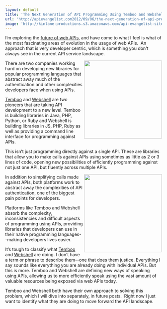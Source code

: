 ```yaml
---
layout: default
title: 'The Next Generation of API Programming Using Temboo and Webshell'
url: 'http://apievangelist.com2012/09/06/the-next-generation-of-api-programming-using-temboo-and-webshell/'
image: 'http://kinlane-productions.s3.amazonaws.com/api-evangelist-site/blog/temboo-webshell.png'
---
```



<p>
     I’m exploring the <a title="future of web APIs" href="http://apievangelist.com/2012/07/27/what-is-the-future-of-web-apis/">future of web APIs</a>, and have come to what I feel is what of the most fascinating areas of evolution in the usage of web APIs.  An approach that is very developer centric, which is something you don't always see in the current API service landscape.
</p>
<p>
     <a title="Temboo" href="https://www.temboo.com"><img src="https://s3.amazonaws.com/kinlane-productions/api-evangelist/temboo/Temboo-Logo.png"  width="250" align="right" /></a>
</p>
<p>
     There are two companies working hard on developing new libraries for popular programming languages that abstract away much of the authentication and other complexities developers face when using APIs.
</p>
<p>
     <a title="Temboo" href="https://www.temboo.com">Temboo</a> and <a title="Webshell" href="http://webshell.io/">Webshell</a> are two pioneers that are taking API development to a new level. Temboo is building libraries in Java, PHP, Python, or Ruby and Webshell is building libraries in JS, PHP, Ruby as well as providing a command line interface for programming against APIs.
</p>
<p>
     This isn’t just programming directly against a single API. These are libraries that allow you to make calls against APIs using sometimes as little as 2 or 3 lines of code, opening new possibilities of efficiently programming against not just one API, but fluently across multiple APIs.
</p>
<p>
     <a title="Webshell" href="http://webshell.io/"><img src="https://s3.amazonaws.com/kinlane-productions/api-evangelist/webshell/webshell-logo.jpg"  width="250" align="right" /></a>
</p>
<p>
     In addition to simplifying calls made against APIs, both platforms work to abstract away the complexities of API authentication, one of the biggest pain points for developers.
</p>
<p>
     Platforms like Temboo and Webshell absorb the complexity, inconsistencies and difficult aspects of programming using APIs, providing libraries that developers can use in their native programming languages--making developers lives easier.
</p>
<p>
     It’s tough to classify what <a title="Temboo" href="https://www.temboo.com">Temboo</a> and <a title="Webshell" href="http://webshell.io/">Webshell</a> are doing. I don’t have a term or phrase to describe them--one that does them justice. Everything I say sounds like everything you are already doing with individual APIs. But this is more. Temboo and Webshell are defining new ways of speaking using APIs, allowing us to more efficiently speak using the vast amount of valuable resources being exposed via web APIs today.
</p>
<p>
     Temboo and Webshell both have their own approach to solving this problem, which I will dive into separately, in future posts.  Right now I just want to identify what they are doing to move forward the API landscape.
</p>
